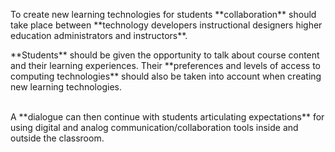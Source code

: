 <p><span style=font-weight: 400;>To create new learning technologies for students </span>**collaboration**<span style=font-weight: 400;> should take place between </span>**technology developers instructional designers higher education administrators and instructors**<span style=font-weight: 400;>. </span></p>

<p>**Students**<span style=font-weight: 400;> should be given the opportunity to talk about course content and their learning experiences. Their </span>**preferences and levels of access to computing technologies**<span style=font-weight: 400;> should also be taken into account when creating new learning technologies. </span></p>  <p><br><span style=font-weight: 400;>A </span>**dialogue can then continue with students articulating expectations**<span style=font-weight: 400;> for using digital and analog communication/collaboration tools inside and outside the classroom.</span></p>